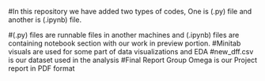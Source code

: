 #In this repository we have added two types of codes, One is (.py) file and another is (.ipynb) file.

#(.py) files are runnable files in another machines and (.ipynb) files are containing notebook section with our work in preview portion.
#Minitab visuals are used for some part of data visualizations and EDA
#new_dff.csv is our dataset used in the analysis
#Final Report Group Omega is our Project report in PDF format
